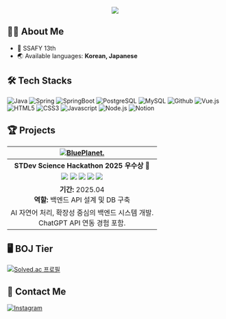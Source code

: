 <p align="center">
  <img src="https://capsule-render.vercel.app/api?type=transparent&color=auto&height=180&text=Welcome%20JJH's%20Git&animation=&fontColor=000000&fontSize=70" />
</p>

## 🧑‍💻 About Me

- 📖 SSAFY 13th
- 🌏 Available languages: **Korean, Japanese**

## 🛠️ Tech Stacks

![Java](https://img.shields.io/badge/Java-007396?style=for-the-badge&logo=Java&logoColor=white)
![Spring](https://img.shields.io/badge/Spring-6DB33F?style=for-the-badge&logo=Spring&logoColor=white)
![SpringBoot](https://img.shields.io/badge/SpringBoot-6DB33F?style=for-the-badge&logo=springboot&logoColor=white)
![PostgreSQL](https://img.shields.io/badge/PostgreSQL-4169E1?style=for-the-badge&logo=postgresql&logoColor=white)
![MySQL](https://img.shields.io/badge/MySQL-4479A1?style=for-the-badge&logo=MySQL&logoColor=white)
![Github](https://img.shields.io/badge/Github-181717?style=for-the-badge&logo=Github&logoColor=white)
![Vue.js](https://img.shields.io/badge/Vue.js-4FC08D?style=for-the-badge&logo=Vue.js&logoColor=white)
![HTML5](https://img.shields.io/badge/HTML5-E34F26?style=for-the-badge&logo=HTML5&logoColor=white)
![CSS3](https://img.shields.io/badge/CSS3-1572B6?style=for-the-badge&logo=CSS3&logoColor=white)
![Javascript](https://img.shields.io/badge/Javascript-F7DF1E?style=for-the-badge&logo=Javascript&logoColor=white)
![Node.js](https://img.shields.io/badge/Node.js-339933?style=for-the-badge&logo=Node.js&logoColor=white)
![Notion](https://img.shields.io/badge/Notion-000000?style=for-the-badge&logo=Notion&logoColor=white)


## 🏆 Projects

| [![BluePlanet.](https://img.shields.io/badge/BluePlanet.-181717?style=for-the-badge&logo=github&logoColor=white)](https://github.com/sBluePlanet/backend) |
|:---:|
| **STDev Science Hackathon 2025 우수상** 🥉  |
| <img src="https://img.shields.io/badge/Java-007396?style=flat-square&logo=java&logoColor=white"/> <img src="https://img.shields.io/badge/Spring-6DB33F?style=flat-square&logo=spring&logoColor=white"/> <img src="https://img.shields.io/badge/SpringBoot-6DB33F?style=flat-square&logo=springboot&logoColor=white"/> <img src="https://img.shields.io/badge/PostgreSQL-4169E1?style=flat-square&logo=postgresql&logoColor=white"/> <img src="https://img.shields.io/badge/ChatGPT_API-10A37F?style=flat-square&logo=openai&logoColor=white"/> |
| **기간:** 2025.04 <br> **역할:** 백엔드 API 설계 및 DB 구축 |
| AI 자연어 처리, 확장성 중심의 백엔드 시스템 개발.<br>ChatGPT API 연동 경험 포함. |



## 🖥️ BOJ Tier

[![Solved.ac 프로필](http://mazassumnida.wtf/api/v2/generate_badge?boj=picaqwe104)](https://solved.ac/picaqwe104)


## 📨 Contact Me

[![Instagram](https://img.shields.io/badge/Instagram-E4405F?style=for-the-badge&logo=Instagram&logoColor=white)](https://www.instagram.com/jeon____jh)

